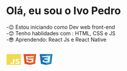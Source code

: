 # Olá, eu sou o Ivo Pedro

-😉 Estou iniciando como Dev web front-end <br>
-😊 Tenho hablidades com : HTML, CSS e JS <br>
-😎 Aprendendo: React Js e React Native <br>

<!-- <div align="left">
  <a href="https://github.com/IvoNild">
  <img height="180em" src="https://github-readme-stats.vercel.app/api?username=IvoNild&show_icons=true&theme=github_dark&include_all_commits=true&count_private=true"/>
  <img height="180em" src="https://github-readme-stats.vercel.app/api/top-langs/?username=IvoNild&layout=compact&langs_count=7&theme=github_dark"/>
</div> -->

<div style="display: inline_block"><br>
  <img align="center" alt="Js" height="30" width="40" src="https://raw.githubusercontent.com/devicons/devicon/master/icons/javascript/javascript-plain.svg">
  <img align="center" alt="HTML" height="30" width="40" src="https://raw.githubusercontent.com/devicons/devicon/master/icons/html5/html5-original.svg">
  <img align="center" alt="CSS" height="30" width="40" src="https://raw.githubusercontent.com/devicons/devicon/master/icons/css3/css3-original.svg">
</div>
